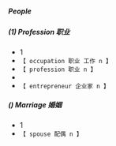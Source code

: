 ##### People

##### (1) Profession 职业

- 1
- `【 occupation 职业 工作 n 】`
- `【 profession 职业 n 】`
-
- `【 entrepreneur 企业家 n 】`

##### () Marriage 婚姻

- 1
- `【 spouse 配偶 n 】`

